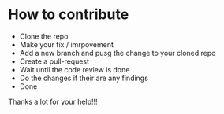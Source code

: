 # How to contribute
- Clone the repo
- Make your fix / imrpovement
- Add a new branch and pusg the change to your cloned repo
- Create a pull-request
- Wait until the code review is done
- Do the changes if their are any findings
- Done

Thanks a lot for your help!!!
